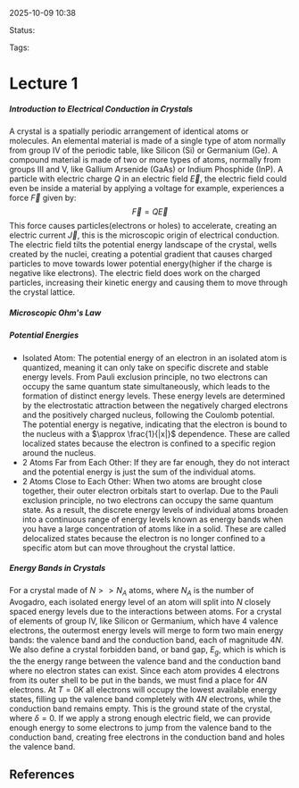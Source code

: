
2025-10-09 10:38

Status: 

Tags:

# Lecture 1
##### Introduction to Electrical Conduction in Crystals
A crystal is a spatially periodic arrangement of identical atoms or molecules. An elemental material is made of a single type of atom normally from group IV of the periodic table, like Silicon (Si) or Germanium (Ge). A compound material is made of two or more types of atoms, normally from groups III and V, like Gallium Arsenide (GaAs) or Indium Phosphide (InP).
A particle with electric charge $Q$ in an electric field $\vec{E}$, the electric field could even be inside a material by applying a voltage for example, experiences a force $\vec{F}$ given by:
$$\vec{F} = Q \vec{E}$$
This force causes particles(electrons or holes) to accelerate, creating an electric current $\vec{J}$, this is the microscopic origin of electrical conduction.
The electric field tilts the potential energy landscape of the crystal, wells created by the nuclei, creating a potential gradient that causes charged particles to move towards lower potential energy(higher if the charge is negative like electrons). The electric field does work on the charged particles, increasing their kinetic energy and causing them to move through the crystal lattice.
##### Microscopic Ohm's Law

##### Potential Energies 
- Isolated Atom: The potential energy of an electron in an isolated atom is quantized, meaning it can only take on specific discrete and stable energy levels. From Pauli exclusion principle, no two electrons can occupy the same quantum state simultaneously, which leads to the formation of distinct energy levels. These energy levels are determined by the electrostatic attraction between the negatively charged electrons and the positively charged nucleus, following the Coulomb potential. The potential energy is negative, indicating that the electron is bound to the nucleus with a $\approx \frac{1}{|x|}$ dependence. These are called localized states because the electron is confined to a specific region around the nucleus.
- 2 Atoms Far from Each Other: If they are far enough, they do not interact and the potential energy is just the sum of the individual atoms.
- 2 Atoms Close to Each Other: When two atoms are brought close together, their outer electron orbitals start to overlap. Due to the Pauli exclusion principle, no two electrons can occupy the same quantum state. As a result, the discrete energy levels of individual atoms broaden into a continuous range of energy levels known as energy bands when you have a large concentration of atoms like in a solid. These are called delocalized states because the electron is no longer confined to a specific atom but can move throughout the crystal lattice.
##### Energy Bands in Crystals
For a crystal made of $N >> N_A$ atoms, where $N_A$ is the number of Avogadro, each isolated energy level of an atom will split into $N$ closely spaced energy levels due to the interactions between atoms. For a crystal of elements of group IV, like Silicon or Germanium, which have 4 valence electrons, the outermost energy levels will merge to form two main energy bands: the valence band and the conduction band, each of magnitude $4N$. 
We also define a crystal forbidden band, or band gap, $E_g$, which is which is the the energy range between the valence band and the conduction band where no electron states can exist.
Since each atom provides 4 electrons from its outer shell to be put in the bands, we must find a place for $4N$ electrons. At $T=0K$ all electrons will occupy the lowest available energy states, filling up the valence band completely with $4N$ electrons, while the conduction band remains empty. This is the ground state of the crystal, where $\delta = 0$. 
If we apply a strong enough electric field, we can provide enough energy to some electrons to jump from the valence band to the conduction band, creating free electrons in the conduction band and holes the valence band. 


## References
